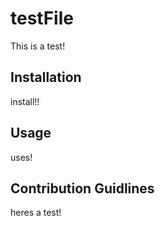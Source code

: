 # testFile

This is a test!

## Installation
install!!

## Usage
uses!

## Contribution Guidlines
heres a test!